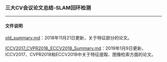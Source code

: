 ### 三大CV会议论文总结-SLAM回环检测

---------

#### 文件说明

[old_summary.md](old_summary.md)：2018年11月21日更新，关于特征部分的论文。

[ICCV2017_CVPR2018_ECCV2018_Summary.md](ICCV2017_CVPR2018_ECCV2018_Summary.md)：2019年1月9日更新，ICCV2017、CVPR2018和ECCV2018中关于特征提取、图像检索方面的论文。